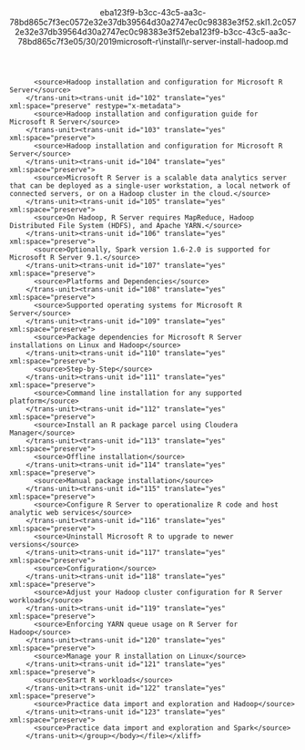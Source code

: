 <?xml version="1.0"?><xliff version="1.2" xmlns="urn:oasis:names:tc:xliff:document:1.2" xmlns:xsi="http://www.w3.org/2001/XMLSchema-instance" xsi:schemaLocation="urn:oasis:names:tc:xliff:document:1.2 xliff-core-1.2-transitional.xsd"><file datatype="xml" original="r-server-install-hadoop.md" source-language="en-US" target-language="en-US"><header><tool tool-id="mdxliff" tool-name="mdxliff" tool-version="1.0-8ab897d" tool-company="Microsoft" /><xliffext:skl_file_name xmlns:xliffext="urn:microsoft:content:schema:xliffextensions">eba123f9-b3cc-43c5-aa3c-78bd865c7f3ec0572e32e37db39564d30a2747ec0c98383e3f52.skl</xliffext:skl_file_name><xliffext:version xmlns:xliffext="urn:microsoft:content:schema:xliffextensions">1.2</xliffext:version><xliffext:ms.openlocfilehash xmlns:xliffext="urn:microsoft:content:schema:xliffextensions">c0572e32e37db39564d30a2747ec0c98383e3f52</xliffext:ms.openlocfilehash><xliffext:ms.sourcegitcommit xmlns:xliffext="urn:microsoft:content:schema:xliffextensions">eba123f9-b3cc-43c5-aa3c-78bd865c7f3e</xliffext:ms.sourcegitcommit><xliffext:ms.lasthandoff xmlns:xliffext="urn:microsoft:content:schema:xliffextensions">05/30/2019</xliffext:ms.lasthandoff><xliffext:ms.openlocfilepath xmlns:xliffext="urn:microsoft:content:schema:xliffextensions">microsoft-r\install\r-server-install-hadoop.md</xliffext:ms.openlocfilepath></header><body><group id="content" extype="content"><trans-unit id="101" translate="yes" xml:space="preserve" restype="x-metadata">
          <source>Hadoop installation and configuration for Microsoft R Server</source>
        </trans-unit><trans-unit id="102" translate="yes" xml:space="preserve" restype="x-metadata">
          <source>Hadoop installation and configuration guide for Microsoft R Server</source>
        </trans-unit><trans-unit id="103" translate="yes" xml:space="preserve">
          <source>Hadoop installation and configuration for Microsoft R Server</source>
        </trans-unit><trans-unit id="104" translate="yes" xml:space="preserve">
          <source>Microsoft R Server is a scalable data analytics server that can be deployed as a single-user workstation, a local network of connected servers, or on a Hadoop cluster in the cloud.</source>
        </trans-unit><trans-unit id="105" translate="yes" xml:space="preserve">
          <source>On Hadoop, R Server requires MapReduce, Hadoop Distributed File System (HDFS), and Apache YARN.</source>
        </trans-unit><trans-unit id="106" translate="yes" xml:space="preserve">
          <source>Optionally, Spark version 1.6-2.0 is supported for Microsoft R Server 9.1.</source>
        </trans-unit><trans-unit id="107" translate="yes" xml:space="preserve">
          <source>Platforms and Dependencies</source>
        </trans-unit><trans-unit id="108" translate="yes" xml:space="preserve">
          <source>Supported operating systems for Microsoft R Server</source>
        </trans-unit><trans-unit id="109" translate="yes" xml:space="preserve">
          <source>Package dependencies for Microsoft R Server installations on Linux and Hadoop</source>
        </trans-unit><trans-unit id="110" translate="yes" xml:space="preserve">
          <source>Step-by-Step</source>
        </trans-unit><trans-unit id="111" translate="yes" xml:space="preserve">
          <source>Command line installation for any supported platform</source>
        </trans-unit><trans-unit id="112" translate="yes" xml:space="preserve">
          <source>Install an R package parcel using Cloudera Manager</source>
        </trans-unit><trans-unit id="113" translate="yes" xml:space="preserve">
          <source>Offline installation</source>
        </trans-unit><trans-unit id="114" translate="yes" xml:space="preserve">
          <source>Manual package installation</source>
        </trans-unit><trans-unit id="115" translate="yes" xml:space="preserve">
          <source>Configure R Server to operationalize R code and host analytic web services</source>
        </trans-unit><trans-unit id="116" translate="yes" xml:space="preserve">
          <source>Uninstall Microsoft R to upgrade to newer versions</source>
        </trans-unit><trans-unit id="117" translate="yes" xml:space="preserve">
          <source>Configuration</source>
        </trans-unit><trans-unit id="118" translate="yes" xml:space="preserve">
          <source>Adjust your Hadoop cluster configuration for R Server workloads</source>
        </trans-unit><trans-unit id="119" translate="yes" xml:space="preserve">
          <source>Enforcing YARN queue usage on R Server for Hadoop</source>
        </trans-unit><trans-unit id="120" translate="yes" xml:space="preserve">
          <source>Manage your R installation on Linux</source>
        </trans-unit><trans-unit id="121" translate="yes" xml:space="preserve">
          <source>Start R workloads</source>
        </trans-unit><trans-unit id="122" translate="yes" xml:space="preserve">
          <source>Practice data import and exploration and Hadoop</source>
        </trans-unit><trans-unit id="123" translate="yes" xml:space="preserve">
          <source>Practice data import and exploration and Spark</source>
        </trans-unit></group></body></file></xliff>